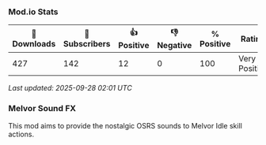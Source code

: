 ### Mod.io Stats
<!-- MODIO:START -->

| 💾 Downloads | 👤 Subscribers | 👍 Positive | 👎 Negative | % Positive | Rating |
|------------|-------------|------------|------------|------------|--------|
| 427 | 142 | 12 | 0 | 100 | Very Positive |

_Last updated: 2025-09-28 02:01 UTC_
<!-- MODIO:END -->

### Melvor Sound FX
This mod aims to provide the nostalgic OSRS sounds to Melvor Idle skill actions.


